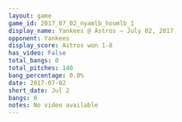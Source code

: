 ```yaml
---
layout: game
game_id: 2017_07_02_nyamlb_houmlb_1
display_name: Yankees @ Astros – July 02, 2017
opponent: Yankees
display_score: Astros won 1-8
has_video: False
total_bangs: 0
total_pitches: 140
bang_percentage: 0.0%
date: 2017-07-02
short_date: Jul 2
bangs: 0
notes: No video available
---
```

